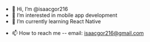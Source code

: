 - 👋 Hi, I’m @isaacgor216
- 👀 I’m interested in mobile app development
- 🌱 I’m currently learning React Native
<!--- 💞️ I’m looking to collaborate on ... --->
- 📫 How to reach me -- email: isaacgor216@gmail.com

<!---
isaacgor216/isaacgor216 is a ✨ special ✨ repository because its `README.md` (this file) appears on your GitHub profile.
You can click the Preview link to take a look at your changes.
--->
